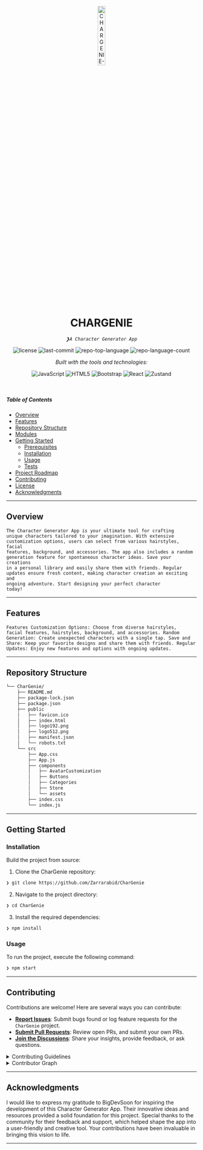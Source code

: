 <p align="center">
  <img src="https://img.icons8.com/?size=512&id=55494&format=png" width="20%" alt="CHARGENIE-logo">
</p>
<p align="center">
    <h1 align="center">CHARGENIE</h1>
</p>
<p align="center">
    <em><code>❯A Character Generator App</code></em>
</p>
<p align="center">
	<img src="https://img.shields.io/github/license/Zarrarabid/CharGenie?style=flat&logo=opensourceinitiative&logoColor=white&color=0080ff" alt="license">
	<img src="https://img.shields.io/github/last-commit/Zarrarabid/CharGenie?style=flat&logo=git&logoColor=white&color=0080ff" alt="last-commit">
	<img src="https://img.shields.io/github/languages/top/Zarrarabid/CharGenie?style=flat&color=0080ff" alt="repo-top-language">
	<img src="https://img.shields.io/github/languages/count/Zarrarabid/CharGenie?style=flat&color=0080ff" alt="repo-language-count">
</p>
<p align="center">
		<em>Built with the tools and technologies:</em>
</p>
<p align="center">
	<img src="https://img.shields.io/badge/JavaScript-F7DF1E.svg?style=flat&logo=JavaScript&logoColor=black" alt="JavaScript">
	<img src="https://img.shields.io/badge/HTML5-E34F26.svg?style=flat&logo=HTML5&logoColor=white" alt="HTML5">
	<img src="https://img.shields.io/badge/Bootstrap-7952B3.svg?style=flat&logo=Bootstrap&logoColor=white" alt="Bootstrap">
	<img src="https://img.shields.io/badge/React-61DAFB.svg?style=flat&logo=React&logoColor=black" alt="React">
   <img src="https://img.shields.io/badge/Zustand-000000.svg?style=flat&logo=zustand&logoColor=white" alt="Zustand">
</p>

<br>

#####  Table of Contents

- [ Overview](#-overview)
- [ Features](#-features)
- [ Repository Structure](#-repository-structure)
- [ Modules](#-modules)
- [ Getting Started](#-getting-started)
    - [ Prerequisites](#-prerequisites)
    - [ Installation](#-installation)
    - [ Usage](#-usage)
    - [ Tests](#-tests)
- [ Project Roadmap](#-project-roadmap)
- [ Contributing](#-contributing)
- [ License](#-license)
- [ Acknowledgments](#-acknowledgments)

---

##  Overview

<code>The Character Generator App is your ultimate tool for crafting unique characters tailored to your imagination. With extensive customization options, users can select from various hairstyles, facial features, background, and accessories. The app also includes a random generation feature for spontaneous character ideas. Save your creations in a personal library and easily share them with friends. Regular updates ensure fresh content, making character creation an exciting and ongoing adventure. Start designing your perfect character today!</code>

---

##  Features

<code>Features
Customization Options: Choose from diverse hairstyles, facial features, hairstyles, background, and accessories.
Random Generation: Create unexpected characters with a single tap.
Save and Share: Keep your favorite designs and share them with friends.
Regular Updates: Enjoy new features and options with ongoing updates.</code>

---

##  Repository Structure

```sh
└── CharGenie/
    ├── README.md
    ├── package-lock.json
    ├── package.json
    ├── public
    │   ├── favicon.ico
    │   ├── index.html
    │   ├── logo192.png
    │   ├── logo512.png
    │   ├── manifest.json
    │   └── robots.txt
    └── src
        ├── App.css
        ├── App.js
        ├── components
        │   ├── AvatarCustomization
        │   ├── Buttons
        │   ├── Categories
        │   ├── Store
        │   └── assets
        ├── index.css
        └── index.js
```

---
##  Getting Started

###  Installation

Build the project from source:

1. Clone the CharGenie repository:
```sh
❯ git clone https://github.com/Zarrarabid/CharGenie
```

2. Navigate to the project directory:
```sh
❯ cd CharGenie
```

3. Install the required dependencies:
```sh
❯ npm install
```

###  Usage

To run the project, execute the following command:

```sh
❯ npm start
```

---

##  Contributing

Contributions are welcome! Here are several ways you can contribute:

- **[Report Issues](https://github.com/Zarrarabid/CharGenie/issues)**: Submit bugs found or log feature requests for the `CharGenie` project.
- **[Submit Pull Requests](https://github.com/Zarrarabid/CharGenie/blob/main/CONTRIBUTING.md)**: Review open PRs, and submit your own PRs.
- **[Join the Discussions](https://github.com/Zarrarabid/CharGenie/discussions)**: Share your insights, provide feedback, or ask questions.

<details closed>
<summary>Contributing Guidelines</summary>

1. **Fork the Repository**: Start by forking the project repository to your github account.
2. **Clone Locally**: Clone the forked repository to your local machine using a git client.
   ```sh
   git clone https://github.com/Zarrarabid/CharGenie
   ```
3. **Create a New Branch**: Always work on a new branch, giving it a descriptive name.
   ```sh
   git checkout -b new-feature-x
   ```
4. **Make Your Changes**: Develop and test your changes locally.
5. **Commit Your Changes**: Commit with a clear message describing your updates.
   ```sh
   git commit -m 'Implemented new feature x.'
   ```
6. **Push to github**: Push the changes to your forked repository.
   ```sh
   git push origin new-feature-x
   ```
7. **Submit a Pull Request**: Create a PR against the original project repository. Clearly describe the changes and their motivations.
8. **Review**: Once your PR is reviewed and approved, it will be merged into the main branch. Congratulations on your contribution!
</details>

<details closed>
<summary>Contributor Graph</summary>
<br>
<p align="left">
   <a href="https://github.com{/Zarrarabid/CharGenie/}graphs/contributors">
      <img src="https://contrib.rocks/image?repo=Zarrarabid/CharGenie">
   </a>
</p>
</details>

---

##  Acknowledgments

I would like to express my gratitude to BigDevSoon for inspiring the development of this Character Generator App. Their innovative ideas and resources provided a solid foundation for this project. Special thanks to the community for their feedback and support, which helped shape the app into a user-friendly and creative tool. Your contributions have been invaluable in bringing this vision to life.

---
